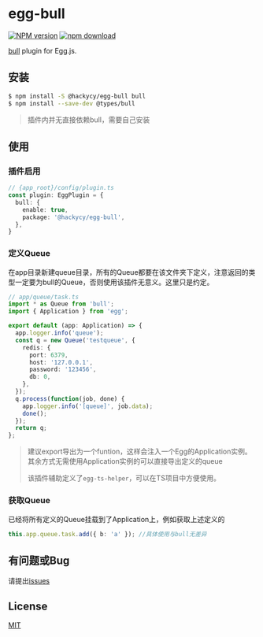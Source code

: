 # egg-bull

[![NPM version][npm-image]][npm-url]
[![npm download][download-image]][download-url]

[npm-image]: https://img.shields.io/npm/v/@hackycy/egg-bull.svg?style=flat-square
[npm-url]: https://npmjs.org/package/@hackycy/egg-bull
[download-image]: https://img.shields.io/npm/dm/@hackycy/egg-bull.svg?style=flat-square
[download-url]: https://npmjs.org/package/@hackycy/egg-bull

[bull](https://github.com/OptimalBits/bull) plugin for Egg.js.

## 安装

```bash
$ npm install -S @hackycy/egg-bull bull
$ npm install --save-dev @types/bull
```

> 插件内并无直接依赖bull，需要自己安装

## 使用

### 插件启用

``` ts
// {app_root}/config/plugin.ts
const plugin: EggPlugin = {
  bull: {
    enable: true,
    package: '@hackycy/egg-bull',
  },
}
```

### 定义Queue

在app目录新建queue目录，所有的Queue都要在该文件夹下定义，注意返回的类型一定要为bull的Queue，否则使用该插件无意义。这里只是约定。

``` ts
// app/queue/task.ts
import * as Queue from 'bull';
import { Application } from 'egg';

export default (app: Application) => {
  app.logger.info('queue');
  const q = new Queue('testqueue', {
    redis: {
      port: 6379,
      host: '127.0.0.1',
      password: '123456',
      db: 0,
    },
  });
  q.process(function(job, done) {
    app.logger.info('[queue]', job.data);
    done();
  });
  return q;
};
```

> 建议export导出为一个funtion，这样会注入一个Egg的Application实例。其余方式无需使用Application实例的可以直接导出定义的queue
>
> 该插件辅助定义了`egg-ts-helper`，可以在TS项目中方便使用。

### 获取Queue

已经将所有定义的Queue挂载到了Application上，例如获取上述定义的

``` typescript
this.app.queue.task.add({ b: 'a' }); //具体使用与bull无差异
```

## 有问题或Bug

请提出[issues](https://github.com/hackycy/egg-bull/issues)

## License

[MIT](LICENSE)
